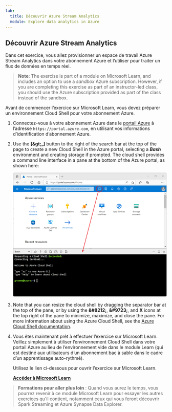 ```yaml
---
lab:
  title: Découvrir Azure Stream Analytics
  module: Explore data analytics in Azure
---
```


## <a name="explore-azure-stream-analytics"></a>Découvrir Azure Stream Analytics

Dans cet exercice, vous allez provisionner un espace de travail Azure Stream Analytics dans votre abonnement Azure et l’utiliser pour traiter un flux de données en temps réel.

> <bpt id="p1">**</bpt>Note<ept id="p1">**</ept>: The exercise is part of a module on Microsoft Learn, and includes an option to use a <bpt id="p2">*</bpt>sandbox<ept id="p2">*</ept> Azure subscription. However, if you are completing this exercise as part of an instructor-led class, you should use the Azure subscription provided as part of the class instead of the sandbox.

Avant de commencer l’exercice sur Microsoft Learn, vous devez préparer un environnement Cloud Shell pour votre abonnement Azure.

1. Connectez-vous à votre abonnement Azure dans le [portail Azure](https://portal.azure.com) à l’adresse `https://portal.azure.com`, en utilisant vos informations d’identification d’abonnement Azure.
2. Use the <bpt id="p1">**</bpt>[<ph id="ph1">\&gt;</ph>_]<ept id="p1">**</ept> button to the right of the search bar at the top of the page to create a new Cloud Shell in the Azure portal, selecting a <bpt id="p2">***</bpt>Bash<ept id="p2">***</ept> environment and creating storage if prompted. The cloud shell provides a command line interface in a pane at the bottom of the Azure portal, as shown here:

    ![Portail Azure avec un volet Cloud Shell](./images/cloud-shell.png)

3. Note that you can resize the cloud shell by dragging the separator bar at the top of the pane, or by using the <bpt id="p1">**</bpt>&amp;#8212;<ept id="p1">**</ept>, <bpt id="p2">**</bpt>&amp;#9723;<ept id="p2">**</ept>, and <bpt id="p3">**</bpt>X<ept id="p3">**</ept> icons at the top right of the pane to minimize, maximize, and close the pane. For more information about using the Azure Cloud Shell, see the <bpt id="p1">[</bpt>Azure Cloud Shell documentation<ept id="p1">](https://docs.microsoft.com/azure/cloud-shell/overview)</ept>.

4. Vous êtes maintenant prêt à effectuer l’exercice sur Microsoft Learn. Veillez simplement à utiliser l’environnement Cloud Shell dans votre portail Azure au lieu de l’environnement vide dans le module Learn (qui est destiné aux utilisateurs d’un abonnement bac à sable dans le cadre d’un apprentissage auto-rythmé).

    Utilisez le lien ci-dessous pour ouvrir l’exercice sur Microsoft Learn.

    **[Accéder à Microsoft Learn](https://docs.microsoft.com/learn/modules/explore-fundamentals-stream-processing/5-exercise-stream-analytics#create-azure-resources)**

> **Formations pour aller plus loin** : Quand vous aurez le temps, vous pourrez revenir à ce module Microsoft Learn pour essayer les autres exercices qu’il contient, notamment ceux qui vous feront découvrir Spark Streaming et Azure Synapse Data Explorer.
